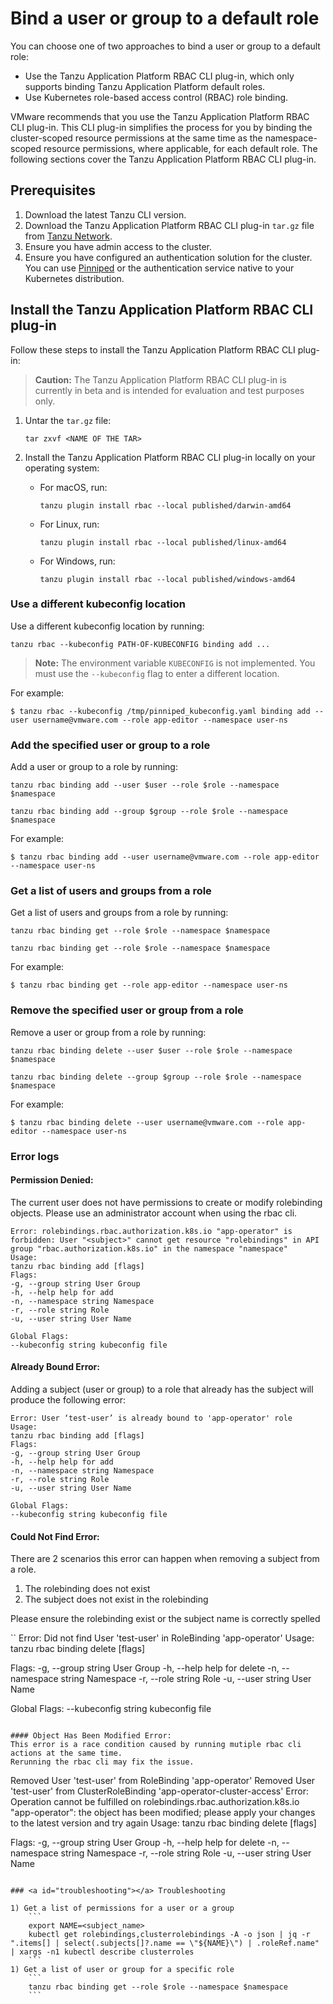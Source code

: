 # Bind a user or group to a default role

You can choose one of two approaches to bind a user or group to a default role:

* Use the Tanzu Application Platform RBAC CLI plug-in, which only supports binding Tanzu Application Platform default roles.
* Use Kubernetes role-based access control (RBAC) role binding.

VMware recommends that you use the Tanzu Application Platform RBAC CLI plug-in.
This CLI plug-in simplifies the process for you by binding the cluster-scoped resource permissions
at the same time as the namespace-scoped resource permissions, where applicable, for each default role.
The following sections cover the Tanzu Application Platform RBAC CLI plug-in.

## <a id="prereqs"></a> Prerequisites

1. Download the latest Tanzu CLI version.
1. Download the Tanzu Application Platform RBAC CLI plug-in `tar.gz` file from [Tanzu Network](https://network.tanzu.vmware.com/products/tap-auth).
1. Ensure you have admin access to the cluster.
1. Ensure you have configured an authentication solution for the cluster.
You can use [Pinniped](https://pinniped.dev/) or the authentication service native to your Kubernetes distribution.


## <a id="install"></a> Install the Tanzu Application Platform RBAC CLI plug-in

Follow these steps to install the Tanzu Application Platform RBAC CLI plug-in:

> **Caution:** The Tanzu Application Platform RBAC CLI plug-in is currently in beta and is
intended for evaluation and test purposes only.

1. Untar the `tar.gz` file:

    ```
    tar zxvf <NAME OF THE TAR>
    ```

1. Install the Tanzu Application Platform RBAC CLI plug-in locally on your operating system:

    - For macOS, run:

        ```
        tanzu plugin install rbac --local published/darwin-amd64
        ```

    - For Linux, run:

        ```
        tanzu plugin install rbac --local published/linux-amd64
        ```

    - For Windows, run:

        ```
        tanzu plugin install rbac --local published/windows-amd64
        ```


### <a id="use-kubeconfig"></a> Use a different kubeconfig location

Use a different kubeconfig location by running:

```
tanzu rbac --kubeconfig PATH-OF-KUBECONFIG binding add ...
```

> **Note:** The environment variable `KUBECONFIG` is not implemented.
> You must use the `--kubeconfig` flag to enter a different location.

For example:

```
$ tanzu rbac --kubeconfig /tmp/pinniped_kubeconfig.yaml binding add --user username@vmware.com --role app-editor --namespace user-ns
```


### <a id="add-user-group-to-role"></a> Add the specified user or group to a role

Add a user or group to a role by running:

```
tanzu rbac binding add --user $user --role $role --namespace $namespace

tanzu rbac binding add --group $group --role $role --namespace $namespace
```

For example:

```
$ tanzu rbac binding add --user username@vmware.com --role app-editor --namespace user-ns
```

### <a id="get-list-users"></a> Get a list of users and groups from a role

Get a list of users and groups from a role by running:

```
tanzu rbac binding get --role $role --namespace $namespace

tanzu rbac binding get --role $role --namespace $namespace
```

For example:

```
$ tanzu rbac binding get --role app-editor --namespace user-ns
```

### <a id="binding-delete"></a> Remove the specified user or group from a role

Remove a user or group from a role by running:

```
tanzu rbac binding delete --user $user --role $role --namespace $namespace

tanzu rbac binding delete --group $group --role $role --namespace $namespace
```

For example:

```
$ tanzu rbac binding delete --user username@vmware.com --role app-editor --namespace user-ns
```

### <a id="error-logs"></a> Error logs

#### Permission Denied:

The current user does not have permissions to create or modify rolebinding objects.
Please use an administrator account when using the rbac cli.
```
Error: rolebindings.rbac.authorization.k8s.io "app-operator" is forbidden: User "<subject>" cannot get resource "rolebindings" in API group "rbac.authorization.k8s.io" in the namespace "namespace"
Usage:
tanzu rbac binding add [flags]
Flags:
-g, --group string User Group
-h, --help help for add
-n, --namespace string Namespace
-r, --role string Role
-u, --user string User Name

Global Flags:
--kubeconfig string kubeconfig file
```

#### Already Bound Error:
Adding a subject (user or group) to a role that already has the subject will produce the following error:
```
Error: User ‘test-user’ is already bound to 'app-operator' role
Usage:
tanzu rbac binding add [flags]
Flags:
-g, --group string User Group
-h, --help help for add
-n, --namespace string Namespace
-r, --role string Role
-u, --user string User Name

Global Flags:
--kubeconfig string kubeconfig file
```

#### Could Not Find Error:
There are 2 scenarios this error can happen when removing a subject from a role.
1) The rolebinding does not exist
1) The subject does not exist in the rolebinding

Please ensure the rolebinding exist or the subject name is correctly spelled

``
Error: Did not find User 'test-user' in RoleBinding 'app-operator'
Usage:
tanzu rbac binding delete [flags]

Flags:
-g, --group string User Group
-h, --help help for delete
-n, --namespace string Namespace
-r, --role string Role
-u, --user string User Name

Global Flags:
--kubeconfig string kubeconfig file
```

#### Object Has Been Modified Error:
This error is a race condition caused by running mutiple rbac cli actions at the same time.
Rerunning the rbac cli may fix the issue.
```
Removed User 'test-user' from RoleBinding 'app-operator'
Removed User 'test-user' from ClusterRoleBinding 'app-operator-cluster-access'
Error: Operation cannot be fulfilled on rolebindings.rbac.authorization.k8s.io "app-operator": the object has been modified; please apply your changes to the latest version and try again
Usage:
tanzu rbac binding delete [flags]

Flags:
-g, --group string User Group
-h, --help help for delete
-n, --namespace string Namespace
-r, --role string Role
-u, --user string User Name
```

### <a id="troubleshooting"></a> Troubleshooting

1) Get a list of permissions for a user or a group
	```
	export NAME=<subject_name>
	kubectl get rolebindings,clusterrolebindings -A -o json | jq -r ".items[] | select(.subjects[]?.name == \"${NAME}\") | .roleRef.name" | xargs -n1 kubectl describe clusterroles
	```
1) Get a list of user or group for a specific role
	```
	tanzu rbac binding get --role $role --namespace $namespace
	```

